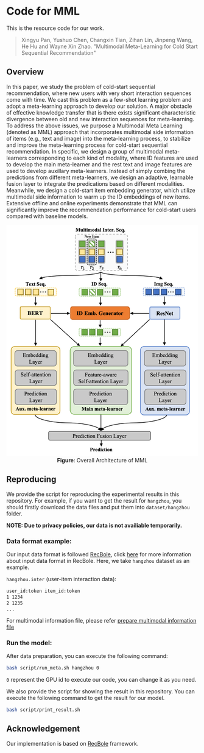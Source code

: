 # Code for MML

This is the resource code for our work.
> Xingyu Pan, Yushuo Chen, Changxin Tian, Zihan Lin, Jinpeng Wang, He Hu and Wayne Xin Zhao. "Multimodal Meta-Learning for Cold Start Sequential Recommendation"

## Overview
In this paper, we study the problem of cold-start sequential recommendation, where new users with very short interaction sequences come with time. We cast this problem as a few-shot learning problem and adopt a meta-learning approach to develop our solution. A major obstacle of effective knowledge transfer that is there exists significant characteristic divergence between old and new interaction sequences for meta-learning. To address the above issues, we purpose a Multimodal Meta Learning (denoted as MML) approach that incorporates multimodal side information of items (e.g., text and image) into the meta-learning process, to stabilize and improve the meta-learning process for cold-start sequential recommendation. In specific, we design a group of multimodal meta-learners corresponding to each kind of modality, where ID features are used to develop the main meta-learner and the rest text and image features are used to develop auxillary meta-learners. Instead of simply combing the predictions from different meta-learners, we design an adaptive, learnable fusion layer to integrate the predications based on different modalities. Meanwhile, we design a cold-start item embedding generator, which utilize multimodal side information to warm up the ID embeddings of new items.
Extensive offline and online experiments demonstrate that MML can significantly improve the recommendation performance for cold-start users compared with baseline models.

<p align="center">
  <img src="model_fig.png" alt="MML structure" width="600">
  <br>
  <b>Figure</b>: Overall Architecture of MML
</p>

## Reproducing
We provide the script for reproducing the experimental results in this repository.
For example, if you want to get the result for `hangzhou`, 
you should firstly download the data files and put them into `dataset/hangzhou` folder.

**NOTE: Due to privacy policies, our data is not availiable temporarily.**
### Data format example:
Our input data format is followed [RecBole](https://github.com/RUCAIBox/RecBole), click [here](https://recbole.io/docs/user_guide/data/atomic_files.html) for more information about input data format in RecBole. Here, we take `hangzhou` dataset as an example.

`hangzhou.inter` (user-item interaction data):
```
user_id:token item_id:token
1 1234
2 1235
...
```

For multimodal information file, please refer [prepare multimodal information file](https://github.com/RUCAIBox/MML/blob/main/prepare_multimodal_information_file.md)
 
### Run the model:
After data preparation, you can execute the following command:
```bash
bash script/run_meta.sh hangzhou 0
```
`0` represent the GPU id to execute our code, you can change it as you need. 

We also provide the script for showing the result in this repository.
You can execute the following command to get the result for our model.
```bash
bash script/print_result.sh
```

## Acknowledgement
Our implementation is based on [RecBole](https://github.com/RUCAIBox/RecBole) framework.

